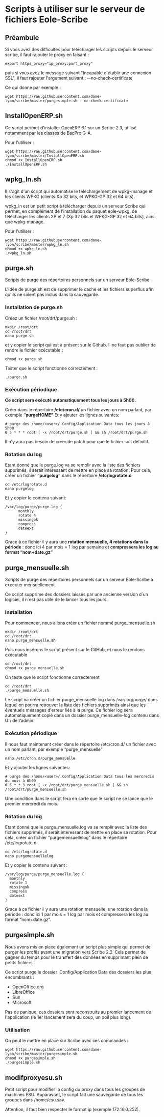 # Scripts à utiliser sur le serveur de fichiers Eole-Scribe


## Préambule

Si vous avez des difficultés pour télécharger les scripts depuis le serveur scribe, il faut rajouter le proxy en faisant :
```Shell
export https_proxy="ip_proxy:port_proxy"
```
puis si vous avez le message suivant "Incapable d'établir une connexion SSL", il faut rajouter l'argument suivant :
    --no-check-certificate

Ce qui donne par exemple :
```Shell
wget https://raw.githubusercontent.com/dane-lyon/scribe/master/purgesimple.sh --no-check-certificate
```


## InstallOpenERP.sh

Ce script permet d'installer OpenERP 6.1 sur un Scribe 2.3, utilisé notamment par les classes de BacPro G-A.

Pour l'utiliser :
```Shell
wget https://raw.githubusercontent.com/dane-lyon/scribe/master/InstallOpenERP.sh
chmod +x InstallOpenERP.sh
./InstallOpenERP.sh
```

## wpkg_ln.sh

Il s'agit d'un script qui automatise le téléchargement de wpkg-manage et les clients WPKG (clients Xp 32 bits, et WPKG-GP 32 et 64 bits).

wpkg_ln est un petit script à télécharger depuis un serveur Scribe qui permet, en complément de l'installation du paquet eole-wpkg, de télécharger les clients XP et 7 (Xp 32 bits et WPKG-GP 32 et 64 bits), ainsi que wpkg-manage.

Pour l'utiliser :
```Shell
wget https://raw.githubusercontent.com/dane-lyon/scribe/master/wpkg_ln.sh
chmod +x wpkg_ln.sh
./wpkg_ln.sh
```

## purge.sh

Scripts de purge des répertoires personnels sur un serveur Eole-Scribe

L'idée de purge.sh est de supprimer le cache et les fichiers superflus afin qu'ils ne soient pas inclus dans la sauvegarde.

### Installation de purge.sh

Créez un fichier /root/drt/purge.sh :
```Shell
mkdir /root/drt
cd /root/drt
nano purge.sh
```    
et y copier le script qui est à présent sur le Github.
Il ne faut pas oublier de rendre le fichier exécutable :
```Shell
chmod +x purge.sh
```    
Tester que le script fonctionne correctement :
```Shell
./purge.sh
```
    
### Exécution périodique

**Ce script sera exécuté automatiquement tous les jours à 5h00.**
    
Créer dans le répertoire **/etc/cron.d/** un fichier avec un nom parlant, par exemple **“purgeHOME”** Et y ajouter les lignes suivantes:

```Shell
# purge des /home/<user>/.Config/Application Data tous les jours à 5h00
0 5 * * * root [ -x /root/drt/purge.sh ] && sh /root/drt/purge.sh
```
Il n'y aura pas besoin de créer de patch pour que le fichier soit définitif.

### Rotation du log

Etant donné que le purge.log va se remplir avec la liste des fichiers supprimés, il serait intéressant de mettre en place sa rotation. Pour cela, créer un fichier **“purgelog”** dans le répertoire **/etc/logrotate.d**

```Shell
cd /etc/logrotate.d
nano purgelog
```
Et y copier le contenu suivant:
```Shell
/var/log/purge/purge.log {
      monthly
      rotate 4
      missingok
      compress
      dateext
}
```
Grace à ce fichier il y aura une **rotation mensuelle, 4 rotations dans la période** : donc ici 4 par mois = 1 log par semaine et **compressera les log au format “nom+date.gz”**

## purge_mensuelle.sh

Scripts de purge des répertoires personnels sur un serveur Eole-Scribe à executer mensuellement.

Ce script supprime des dossiers laissés par une ancienne version d´un logiciel, il n´est pas utile de le lancer tous les jours.

### Installation

Pour commencer, nous allons créer un fichier nommé purge_mensuelle.sh
```Shell
mkdir /root/drt
cd /root/drt
nano purge_mensuelle.sh
```
Puis nous insérons le script présent sur le GitHub, et nous le rendons exécutable
```Shell
cd /root/drt
chmod +x purge_mensuelle.sh
```
On teste que le script fonctionne correctement
```Shell
cd /root/drt
./purge_mensuelle.sh
```
Le script va créer un fichier purge_mensuelle.log dans /var/log/purge/ dans lequel on pourra retrouver la liste des fichiers supprimés ainsi que les éventuels messages d'erreur liés à la purge. Ce fichier log sera automatiquement copié dans un dossier purge_mensuelle-log contenu dans U:\ de l'admin.

### Exécution périodique

Il nous faut maintenant créer dans le répertoire /etc/cron.d/ un fichier avec un nom parlant, par exemple “purge_mensuelle”
```Shell
nano /etc/cron.d/purge_mensuelle
```
 Et y ajouter les lignes suivantes:
```Shell
# purge des /home/<user>/.Config/Application Data tous les mercredis du mois à 6h00
0 6 * * 3 root [ -x /root/drt/purge_mensuelle.sh ] && sh /root/drt/purge_mensuelle.sh
```
Une condition dans le script fera en sorte que le script ne se lance que le premier mercredi du mois.

### Rotation du log

Etant donné que le purge_mensuelle.log va se remplir avec la liste des fichiers supprimés, il serait intéressant de mettre en place sa rotation. Pour cela, créer un fichier “purgemensuellelog” dans le répertoire /etc/logrotate.d
```Shell
cd /etc/logrotate.d
nano purgemensuellelog
```
Et y copier le contenu suivant :
```Shell
/var/log/purge/purge_mensuelle.log {
  monthly
  rotate 1
  missingok
  compress
  dateext
}
```
Grace à ce fichier il y aura une rotation mensuelle, une rotation dans la période : donc ici 1 par mois = 1 log par mois et compressera les log au format “nom+date.gz”.

## purgesimple.sh

Nous avons mis en place également un script plus simple qui permet de purger les profils avant une migration vers Scribe 2.3. Cela permet de gagner du temps pour le transfert des données en supprimant plein de petits fichiers.

Ce script purge le dossier .Config/Application Data des dossiers les plus encombrants :

- OpenOffice.org
- LibreOffice
- Sun
- Microsoft

Pas de panique, ces dossiers sont reconstruits au premier lancement de l'application (le 1er lancement sera du coup, un poil plus long).

### Utilisation

On peut le mettre en place sur Scribe avec ces commandes :
```Shell
wget https://raw.githubusercontent.com/dane-lyon/scribe/master/purgesimple.sh
chmod +x purgesimple.sh
./purgesimple.sh
```
## modifproxyesu.sh


Petit script pour modifier la config du proxy dans tous les groupes de machines ESU.
Auparavant, le script fait une sauvegarde de tous les groupes dans /home/esu.sav.

Attention, il faut bien respecter le format ip (exemple 172.16.0.252).
